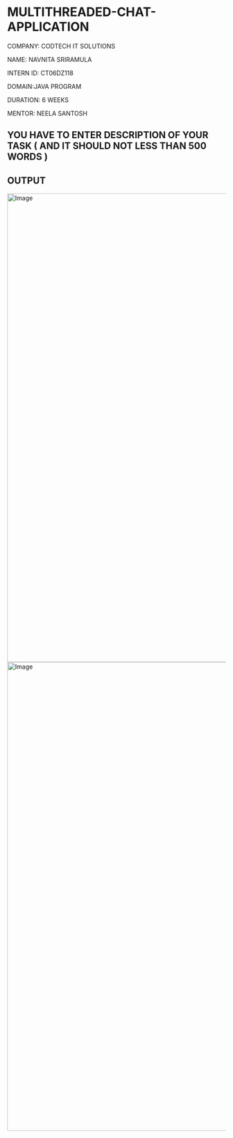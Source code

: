# MULTITHREADED-CHAT-APPLICATION

COMPANY: CODTECH IT SOLUTIONS

NAME: NAVNITA SRIRAMULA

INTERN ID: CT06DZ118

DOMAIN:JAVA PROGRAM

DURATION: 6 WEEKS

MENTOR: NEELA SANTOSH

## YOU HAVE TO ENTER DESCRIPTION OF YOUR TASK ( AND IT SHOULD NOT LESS THAN 500 WORDS )

## OUTPUT

<img width="1920" height="1080" alt="Image" src="https://github.com/user-attachments/assets/b8cb8c73-3325-4931-a117-e61c36bcb98b" />

<img width="1920" height="1080" alt="Image" src="https://github.com/user-attachments/assets/f7dfc3a8-e179-4d90-842c-b4d01ade1b3e" />


